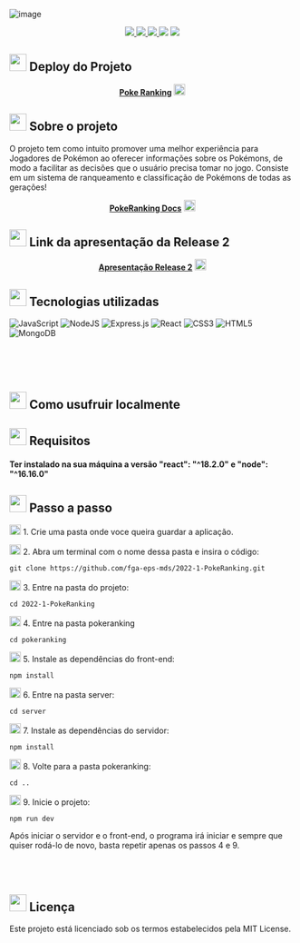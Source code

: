 

![image](https://user-images.githubusercontent.com/82467659/182052506-180e65ac-719e-4d3d-a1aa-c60f8a3d8755.png)



<p align="center">
    <a href="https://codeclimate.com/github/fga-eps-mds/2022-1-PokeRanking" alt="Manutenibilidade" >
        <img src="https://api.codeclimate.com/v1/badges/c6ad709789de6e0bfc0b/maintainability" />
    </a>
    <a href="https://opensource.org/licenses/MIT" alt="Licença: GPL v3" >
        <img src="https://img.shields.io/badge/License-MIT-blue.svg" />
    </a>
    <a href="https://codecov.io/gh/artur-seppa/2022-1-PokeRanking" > 
    <img src="https://codecov.io/gh/artur-seppa/2022-1-PokeRanking/branch/main/graph/badge.svg?token=DB5NB6PORQ"/> 
    </a>
    <img src='https://bettercodehub.com/edge/badge/Thiago-Cerq/2022-1-PokeRanking?branch=main'>
    <a href="https://www.codacy.com/gh/Thiago-Cerq/2022-1-PokeRanking/dashboard?utm_source=github.com&amp;utm_medium=referral&amp;utm_content=Thiago-Cerq/2022-1-PokeRanking&amp;utm_campaign=Badge_Grade"><img src="https://app.codacy.com/project/badge/Grade/47d88209fd5c41a98808ebfa6ba8286d"/></a>
    <a href="https://sonarcloud.io/api/project_badges/measure?project=Thiago-Cerq_2022-1-PokeRanking&metric=alert_status"></a>
</p>

## <img src="https://pa1.narvii.com/6277/2d50304dcabc3e0b7d7ef186c7f5d2b77ad578c5_hq.gif" width="30" height="30" /> Deploy do Projeto
<p align="center">
    <a href="https://pokeranking.herokuapp.com/"><strong>Poke Ranking</strong></a> <img src="https://media.giphy.com/media/8YEgM3ih5TdJOIMxzf/giphy.gif" width="20" height="20" />
</p>

## <img src="https://pa1.narvii.com/6277/2d50304dcabc3e0b7d7ef186c7f5d2b77ad578c5_hq.gif" width="30" height="30" /> Sobre o projeto

O projeto tem como intuito promover uma melhor experiência para Jogadores de Pokémon ao oferecer informações sobre os Pokémons, de modo a facilitar as decisões que o usuário precisa tomar no jogo. Consiste em um sistema de ranqueamento e classificação de Pokémons de todas as gerações!

<p align="center">
    <a href="https://fga-eps-mds.github.io/2022-1-PokeRanking/"><strong>PokeRanking Docs</strong></a> <img src="https://media.giphy.com/media/8YEgM3ih5TdJOIMxzf/giphy.gif" width="20" height="20" />
</p>

## <img src="https://pa1.narvii.com/6277/2d50304dcabc3e0b7d7ef186c7f5d2b77ad578c5_hq.gif" width="30" height="30" /> Link da apresentação da Release 2
<p align="center">
    <a href="https://www.youtube.com/watch?v=zA2kxFY4Eu8"><strong>Apresentação Release 2</strong></a> <img src="https://media.giphy.com/media/8YEgM3ih5TdJOIMxzf/giphy.gif" width="20" height="20" />
</p>

## <img src="https://pa1.narvii.com/6277/2d50304dcabc3e0b7d7ef186c7f5d2b77ad578c5_hq.gif" width="30" height="30" /> Tecnologias utilizadas

![JavaScript](https://img.shields.io/badge/javascript-%23323330.svg?style=for-the-badge&logo=javascript&logoColor=%23F7DF1E) ![NodeJS](https://img.shields.io/badge/node.js-6DA55F?style=for-the-badge&logo=node.js&logoColor=white) ![Express.js](https://img.shields.io/badge/express.js-%23404d59.svg?style=for-the-badge&logo=express&logoColor=%2361DAFB) ![React](https://img.shields.io/badge/react-%2320232a.svg?style=for-the-badge&logo=react&logoColor=%2361DAFB) ![CSS3](https://img.shields.io/badge/css3-%231572B6.svg?style=for-the-badge&logo=css3&logoColor=white) ![HTML5](https://img.shields.io/badge/html5-%23E34F26.svg?style=for-the-badge&logo=html5&logoColor=white) ![MongoDB](https://img.shields.io/badge/MongoDB-%234ea94b.svg?style=for-the-badge&logo=mongodb&logoColor=white)

<br>
<br>
<br>

## <img src="https://pa1.narvii.com/6277/2d50304dcabc3e0b7d7ef186c7f5d2b77ad578c5_hq.gif" width="30" height="30" /> Como usufruir localmente

## <img src="https://pa1.narvii.com/6277/2d50304dcabc3e0b7d7ef186c7f5d2b77ad578c5_hq.gif" width="30" height="30" /> Requisitos

#### Ter instalado na sua máquina a versão "react": "^18.2.0" e "node": "^16.16.0"

## <img src="https://pa1.narvii.com/6277/2d50304dcabc3e0b7d7ef186c7f5d2b77ad578c5_hq.gif" width="30" height="30" /> Passo a passo

<img src="https://thumbs.gfycat.com/SharpBriefAsianlion.webp" width="20" height="18" /> 1. Crie uma pasta onde voce queira guardar a aplicação.

<img src="https://thumbs.gfycat.com/SharpBriefAsianlion.webp" width="20" height="18" /> 2. Abra um terminal com o nome dessa pasta e insira o código: 
```
git clone https://github.com/fga-eps-mds/2022-1-PokeRanking.git
```
<img src="https://thumbs.gfycat.com/SharpBriefAsianlion.webp" width="20" height="18" /> 3. Entre na pasta do projeto:
```
cd 2022-1-PokeRanking
```
<img src="https://thumbs.gfycat.com/SharpBriefAsianlion.webp" width="20" height="18" /> 4. Entre na pasta pokeranking 
```
cd pokeranking
```
<img src="https://thumbs.gfycat.com/SharpBriefAsianlion.webp" width="20" height="18" /> 5. Instale as dependências do front-end:
```
npm install
```
<img src="https://thumbs.gfycat.com/SharpBriefAsianlion.webp" width="20" height="18" /> 6. Entre na pasta server:
```
cd server
```
<img src="https://thumbs.gfycat.com/SharpBriefAsianlion.webp" width="20" height="18" /> 7. Instale as dependências do servidor:
```
npm install
```
<img src="https://thumbs.gfycat.com/SharpBriefAsianlion.webp" width="20" height="18" /> 8. Volte para a pasta pokeranking:
```
cd ..
```
<img src="https://thumbs.gfycat.com/SharpBriefAsianlion.webp" width="20" height="18" /> 9. Inicie o projeto:
```
npm run dev
```

Após iniciar o servidor e o front-end, o programa irá iniciar e sempre que quiser rodá-lo de novo, basta repetir apenas os passos 4 e 9.

<br>
<br>

## <img src="https://pa1.narvii.com/6277/2d50304dcabc3e0b7d7ef186c7f5d2b77ad578c5_hq.gif" width="30" height="30" /> Licença
Este projeto está licenciado sob os termos estabelecidos pela MIT License.
